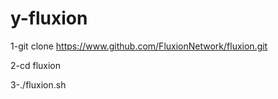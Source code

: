 # y-fluxion
1-git clone https://www.github.com/FluxionNetwork/fluxion.git

2-cd fluxion

3-./fluxion.sh
